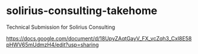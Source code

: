 # solirius-consulting-takehome
Technical Submission for Solirius Consulting


https://docs.google.com/document/d/18UpyZAqtGayV_FX_vcZqh3_Cxl8E58pHWV65mUdmzH4/edit?usp=sharing

